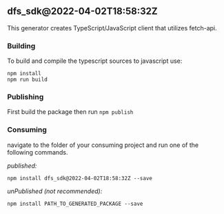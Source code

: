 ## dfs_sdk@2022-04-02T18:58:32Z

This generator creates TypeScript/JavaScript client that utilizes fetch-api.

### Building

To build and compile the typescript sources to javascript use:
```
npm install
npm run build
```

### Publishing

First build the package then run ```npm publish```

### Consuming

navigate to the folder of your consuming project and run one of the following commands.

_published:_

```
npm install dfs_sdk@2022-04-02T18:58:32Z --save
```

_unPublished (not recommended):_

```
npm install PATH_TO_GENERATED_PACKAGE --save
